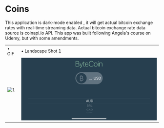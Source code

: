 # Coins
This application is dark-mode enabled , it will get actual bitcoin exchange rates with real-time streaming data. Actual bitcoin exchange rate data source is coinapi.io API. This app was built following Angela's course on Udemy, but with some amendments.

<table>
 <tr>
    <td> • GIF </td>
    <td> • Landscape Shot 1 </td>
  </tr> 
  <tr>
    <td> <img src="Images/Coins.gif" alt="1" width = 400></td>
    <td><img src="Images/CoinsLandscape1.PNG" alt="2" width = 550></td>
  </td>
  </tr>
